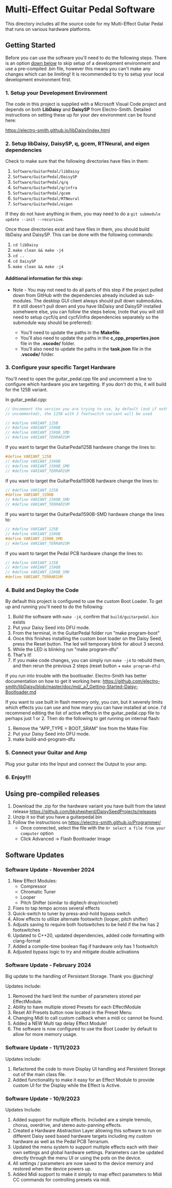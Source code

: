 # Multi-Effect Guitar Pedal Software

This directory includes all the source code for my Multi-Effect Guitar Pedal that runs on various hardware platforms.

## Getting Started

Before you can use the software you'll need to do the following steps. There is an option [down below](#using-pre-compiled-releases) to skip setup of a development environment and use a pre-compiled .bin file, however this means you can't make any changes which can be limiting! It is recommended to try to setup your local development environment first.

### 1. Setup your Development Environment

The code in this project is supplied with a Microsoft Visual Code project and depends on both **LibDaisy** and **DaisySP** from Electro-Smith. Detailed instructions on setting these up for your dev environment can be found here:

https://electro-smith.github.io/libDaisy/index.html

### 2. Setup libDaisy, DaisySP, q, gcem, RTNeural, and eigen dependencies

Check to make sure that the following directories have files in them:

1. `Software/GuitarPedal/libDaisy`
1. `Software/GuitarPedal/DaisySP`
1. `Software/GuitarPedal/q/q`
1. `Software/GuitarPedal/q/infra`
1. `Software/GuitarPedal/gcem`
1. `Software/GuitarPedal/RTNeural`
1. `Software/GuitarPedal/eigen`


If they do not have anything in them, you may need to do a `git submodule update --init --recursive`.

Once those directories exist and have files in them, you should build libDaisy and DaisySP. This can be done with the following commands:

1. `cd libDaisy`
1. `make clean && make -j4`
1. `cd ..`
1. `cd DaisySP`
1. `make clean && make -j4`

#### Additional information for this step:

- Note - You may not need to do all parts of this step if the project pulled down from GitHub with the dependencies already included as sub-modules. The desktop GUI client always should pull down submodules. If it still doesn't pull down and you have libDaisy and DaisySP installed somehwere else, you can follow the steps below, (note that you will still need to setup cycfi/q and cycfi/infra dependencies separately so the submodule way should be preferred):

  - You'll need to update the paths in the **Makefile**.
  - You'll also need to update the paths in the **c_cpp_properties.json** file in the **.vscode/** folder.
  - You'll also need to update the paths in the **task.json** file in the **.vscode/** folder.

### 3. Configure your specific Target Hardware

You'll need to open the guitar_pedal.cpp file and uncomment a line to configure which hardware you are targetting. If you don't do this, it will build for the 125B variant.

In guitar_pedal.cpp:

```cpp
// Uncomment the version you are trying to use, by default (and if nothing is
// uncommented), the 125B with 2 footswitch variant will be used

// #define VARIANT_125B
// #define VARIANT_1590B
// #define VARIANT_1590B_SMD
// #define VARIANT_TERRARIUM
```

If you want to target the GuitarPedal125B hardware change the lines to:

```cpp
#define VARIANT_125B
// #define VARIANT_1590B
// #define VARIANT_1590B_SMD
// #define VARIANT_TERRARIUM
```

If you want to target the GuitarPedal1590B hardware change the lines to:

```cpp
// #define VARIANT_125B
#define VARIANT_1590B
// #define VARIANT_1590B_SMD
// #define VARIANT_TERRARIUM
```

If you want to target the GuitarPedal1590B-SMD hardware change the lines to:

```cpp
// #define VARIANT_125B
// #define VARIANT_1590B
#define VARIANT_1590B_SMD
// #define VARIANT_TERRARIUM
```

If you want to target the Pedal PCB hardware change the lines to:

```cpp
// #define VARIANT_125B
// #define VARIANT_1590B
// #define VARIANT_1590B_SMD
#define VARIANT_TERRARIUM
```

### 4. Build and Deploy the Code

By default this project is configured to use the custom Boot Loader. To get up and running you'll need to do the following:

1. Build the software with `make -j4`, confirm that `build/guitarpedal.bin` exists
1. Put your Daisy Seed into DFU mode.
1. From the terminal, in the GuitarPedal folder run "make program-boot"
1. Once this finishes installing the custom boot loader on the Daisy Seed, press the Reset button. The led will temporary blink for about 3 second.
1. While the LED is blinking run "make program-dfu"
1. That's it!
1. If you make code changes, you can simply run `make -j4` to rebuild them, and then rerun the previous 2 steps (reset button + `make program-dfu`)

If you run into trouble with the bootloader. Electro-Smith has better documentation on how to get it working here: https://github.com/electro-smith/libDaisy/blob/master/doc/md/_a7_Getting-Started-Daisy-Bootloader.md

If you want to use built in flash memory only, you _can_, but it severely limits which effects you can use and how many you can have installed at once. I'd recommend editing the list of active effects in the guitar_pedal.cpp file to perhaps just 1 or 2. Then do the following to get running on internal flash:

1. Remove the "APP_TYPE = BOOT_SRAM" line from the Make File:
2. Put your Daisy Seed into DFU mode.
3. make build-and-program-dfu

### 5. Connect your Guitar and Amp

Plug your guitar into the Input and connect the Output to your amp.

### 6. Enjoy!!!

## Using pre-compiled releases

1. Download the .zip for the hardware variant you have built from the latest release https://github.com/bkshepherd/DaisySeedProjects/releases
1. Unzip it so that you have a guitarpedal.bin
1. Follow the instructions on https://electro-smith.github.io/Programmer/
   - Once connected, select the file with the `Or select a file from your computer` option
   - Click Advanced -> Flash Bootloader Image

## Software Updates

### Software Update - November 2024

1. New Effect Modules:
   - Compressor
   - Chromatic Tuner
   - Looper
   - Pitch Shifter (similar to digitech drop/ricochet)
2. Fixes to tap tempo across several effects
3. Quick-switch to tuner by press-and-hold bypass switch
4. Allow effects to utilize alternate footswitch (looper, pitch shifter)
5. Adjusts saving to require both footswitches to be held if the hw has 2 footswitches
6. Updated to C++20, updated dependencies, added code formatting with clang-format
7. Added a compile-time boolean flag if hardware only has 1 footswitch
8. Adjusted bypass logic to try and mitigate double activations

### Software Update - February 2024

Big update to the handling of Persistant Storage. Thank you @jaching!

Updates include:

1. Removed the hard limit the number of parameters stored per EffectModule.
2. Ability to have multiple stored Presets for each EffectModule
3. Reset All Presets button now located in the Preset Menu
4. Changing Midi to call custom callback when a midi cc cannot be found.
5. Added a NEW Multi tap delay Effect Module!
6. The software is now configured to use the Boot Loader by default to allow for more memory usage.

### Software Update - 11/11/2023

Updates include:

1. Refactored the code to move Display UI handling and Persistent Storage out of the main class file.
2. Added functionality to make it easy for an Effect Module to provide custom UI for the Display while the Effect is Active.

### Software Update - 10/9/2023

Updates Include:

1. Added support for multiple effects. Included are a simple tremolo, chorus, overdrive, and stereo auto-panning effects.
2. Created a Hardware Abstraction Layer allowing this software to run on different Daisy seed based hardware targets including my custom hardware as well as the Pedal PCB Terrarium.
3. Updated the menu system to support multiple effects each with their own settings and global hardware settings. Parameters can be updated directly through the menu UI or using the pots on the device.
4. All settings / parameters are now saved to the device memory and restored when the device powers up.
5. Added Midi support to make it simply to map effect parameters to Midi CC commands for controlling presets via midi.
